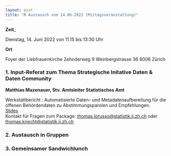 ```yaml
---
layout: post
title: "R Austausch vom 14.06.2022 (Mittagsveranstaltung)"
---
```


__Zeit___ 

Dienstag, 14. Juni 2022 von 11.15 bis 13:30 Uhr 

__Ort__ 

Foyer der Liebfrauenkirche
Zehnderweg 9 
Weinbergstrasse 36
8006 Zürich

### 1. Input-Referat zum Thema Strategische Initative Daten & Daten Community

__Matthias Mazenauer, Stv. Amtsleiter Statistisches Amt__

Werkstattbericht : Automatisierte Daten- und Metadatenaufbereitung für die offenen Behördendaten zu Abstimmungsparolen und Empfehlungen.   
[Slides](https://docs.google.com/presentation/d/1Hu_-JpOFnSqhpDpF1GRg68yAK4GyAiS3yo7UYC_QLk0/edit#slide=id.g114b595dd69_0_305)  
Kontakt für Fragen zum Package: thomas.lorusso@statistik.ji.zh.ch oder thomas.knecht@statistik.ji.zh.ch

### 2. Austausch in Gruppen ###

### 3. Gemeinsamer Sandwichlunch ###
